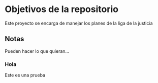# Objetivos de la repositorio

Este proyecto se encarga de manejar los planes de la liga de la justicia


## Notas
Pueden hacer lo que quieran...

### Hola
Este es una prueba
